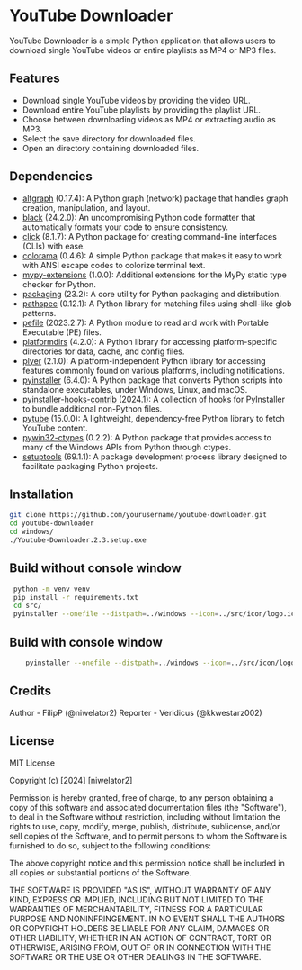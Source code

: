 # YouTube Downloader

YouTube Downloader is a simple Python application that allows users to download single YouTube videos or entire playlists as MP4 or MP3 files.

## Features

- Download single YouTube videos by providing the video URL.
- Download entire YouTube playlists by providing the playlist URL.
- Choose between downloading videos as MP4 or extracting audio as MP3.
- Select the save directory for downloaded files.
- Open an directory  containing downloaded files.


## Dependencies

- [altgraph](https://pypi.org/project/altgraph/) (0.17.4): A Python graph (network) package that handles graph creation, manipulation, and layout.
- [black](https://pypi.org/project/black/) (24.2.0): An uncompromising Python code formatter that automatically formats your code to ensure consistency.
- [click](https://pypi.org/project/click/) (8.1.7): A Python package for creating command-line interfaces (CLIs) with ease.
- [colorama](https://pypi.org/project/colorama/) (0.4.6): A simple Python package that makes it easy to work with ANSI escape codes to colorize terminal text.
- [mypy-extensions](https://pypi.org/project/mypy-extensions/) (1.0.0): Additional extensions for the MyPy static type checker for Python.
- [packaging](https://pypi.org/project/packaging/) (23.2): A core utility for Python packaging and distribution.
- [pathspec](https://pypi.org/project/pathspec/) (0.12.1): A Python library for matching files using shell-like glob patterns.
- [pefile](https://pypi.org/project/pefile/) (2023.2.7): A Python module to read and work with Portable Executable (PE) files.
- [platformdirs](https://pypi.org/project/platformdirs/) (4.2.0): A Python library for accessing platform-specific directories for data, cache, and config files.
- [plyer](https://pypi.org/project/plyer/) (2.1.0): A platform-independent Python library for accessing features commonly found on various platforms, including notifications.
- [pyinstaller](https://pypi.org/project/pyinstaller/) (6.4.0): A Python package that converts Python scripts into standalone executables, under Windows, Linux, and macOS.
- [pyinstaller-hooks-contrib](https://pypi.org/project/pyinstaller-hooks-contrib/) (2024.1): A collection of hooks for PyInstaller to bundle additional non-Python files.
- [pytube](https://pypi.org/project/pytube/) (15.0.0): A lightweight, dependency-free Python library to fetch YouTube content.
- [pywin32-ctypes](https://pypi.org/project/pywin32-ctypes/) (0.2.2): A Python package that provides access to many of the Windows APIs from Python through ctypes.
- [setuptools](https://pypi.org/project/setuptools/) (69.1.1): A package development process library designed to facilitate packaging Python projects.

## Installation

```bash
git clone https://github.com/yourusername/youtube-downloader.git
cd youtube-downloader
cd windows/
./Youtube-Downloader.2.3.setup.exe
```

## Build without console window

```bash
 python -m venv venv
 pip install -r requirements.txt
 cd src/
 pyinstaller --onefile --distpath=../windows --icon=../src/icon/logo.ico --name=Youtube-Downloader -y -F --additional-hooks-dir=. --noconsole main.py
```

## Build with console window

```bash
    pyinstaller --onefile --distpath=../windows --icon=../src/icon/logo.ico --name=Youtube-Downloader -y -F --additional-hooks-dir=. main.py
```

## Credits

Author - FilipP (@niwelator2)
Reporter - Veridicus (@kkwestarz002)

## License

MIT License

Copyright (c) [2024] [niwelator2]

Permission is hereby granted, free of charge, to any person obtaining a copy
of this software and associated documentation files (the "Software"), to deal
in the Software without restriction, including without limitation the rights
to use, copy, modify, merge, publish, distribute, sublicense, and/or sell
copies of the Software, and to permit persons to whom the Software is
furnished to do so, subject to the following conditions:

The above copyright notice and this permission notice shall be included in all
copies or substantial portions of the Software.

THE SOFTWARE IS PROVIDED "AS IS", WITHOUT WARRANTY OF ANY KIND, EXPRESS OR
IMPLIED, INCLUDING BUT NOT LIMITED TO THE WARRANTIES OF MERCHANTABILITY,
FITNESS FOR A PARTICULAR PURPOSE AND NONINFRINGEMENT. IN NO EVENT SHALL THE
AUTHORS OR COPYRIGHT HOLDERS BE LIABLE FOR ANY CLAIM, DAMAGES OR OTHER
LIABILITY, WHETHER IN AN ACTION OF CONTRACT, TORT OR OTHERWISE, ARISING FROM,
OUT OF OR IN CONNECTION WITH THE SOFTWARE OR THE USE OR OTHER DEALINGS IN THE
SOFTWARE.
